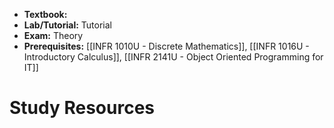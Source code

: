 - **Textbook:** 
- **Lab/Tutorial:** Tutorial
- **Exam:** Theory
- **Prerequisites:** [[INFR 1010U - Discrete Mathematics]], [[INFR 1016U - Introductory Calculus]], [[INFR 2141U - Object Oriented Programming for IT]]

# Study Resources
